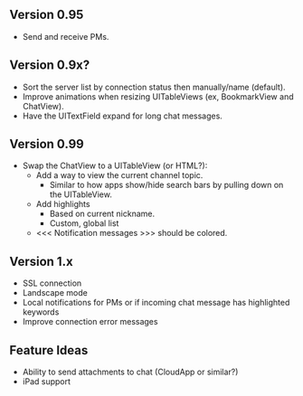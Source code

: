 ## Version 0.95
* Send and receive PMs.

## Version 0.9x?
* Sort the server list by connection status then manually/name (default).
* Improve animations when resizing UITableViews (ex, BookmarkView and ChatView).
* Have the UITextField expand for long chat messages.

## Version 0.99
* Swap the ChatView to a UITableView (or HTML?):
    * Add a way to view the current channel topic.
        * Similar to how apps show/hide search bars by pulling down on the UITableView.
    * Add highlights
        * Based on current nickname.
        * Custom, global list
    * <<< Notification messages >>> should be colored.

## Version 1.x
* SSL connection
* Landscape mode
* Local notifications for PMs or if incoming chat message has highlighted keywords
* Improve connection error messages

## Feature Ideas
* Ability to send attachments to chat (CloudApp or similar?)
* iPad support